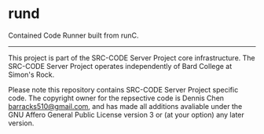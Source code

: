 # rund

Contained Code Runner built from runC.

***

This project is part of the SRC-CODE Server Project core infrastructure. The
SRC-CODE Server Project operates independently of Bard College at Simon's Rock.

Please note this repository contains SRC-CODE Server Project specific code. The
copyright owner for the repsective code is Dennis Chen <barracks510@gmail.com>,
and has made all additions avaliable under the GNU Affero General Public
License version 3 or (at your option) any later version.


